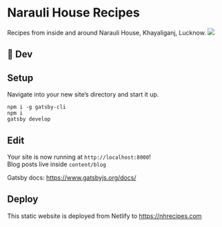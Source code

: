 # Narauli House Recipes
Recipes from inside and around Narauli House, Khayaliganj, Lucknow.
![](https://user-images.githubusercontent.com/645112/87739150-2ad39380-c7ad-11ea-93eb-2f5ccd3fc668.jpeg)

## 🚀 Dev

## Setup

Navigate into your new site’s directory and start it up.

```shell
npm i -g gatsby-cli
npm i
gatsby develop
```

## Edit

Your site is now running at `http://localhost:8000`!  
Blog posts live inside `content/blog`

Gatsby docs: https://www.gatsbyjs.org/docs/

## Deploy

This static website is deployed from Netlify to https://nhrecipes.com
